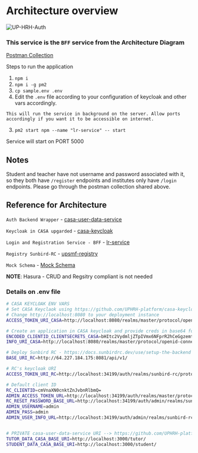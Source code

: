 # Architecture overview
![UP-HRH-Auth](https://user-images.githubusercontent.com/30565750/210239617-c51801e5-73d4-49b9-a473-2426bd2b5d82.jpg)

### This service is the `BFF` service from the Architecture Diagram

[Postman Collection](https://api.postman.com/collections/17248210-81d16297-21ec-4100-96c2-a8375d30230f?access_key=PMAT-01GR22Q4K663YDVJ19N84NY2QA)

Steps to run the application

1. `npm i`
2. `npm i -g pm2`
3. `cp sample.env .env`
4. Edit the `.env` file according to your configuration of keycloak and other vars accordingly.
```
This will run the service in background on the server. Allow ports accordingly if you want it to be accessible on internet.
```
3. `pm2 start npm --name "lr-service" -- start`

Service will start on PORT 5000

Notes
------

Student and teacher have not username and password associated with it, so they both have `/register` endpoints and institutes only have `/login` endpoints. Please go through the postman collection shared above. 


Reference for Architecture
-----------------------------

`Auth Backend Wrapper` - [casa-user-data-service](https://github.com/UPHRH-platform/casa-user-data-service.git)

`Keycloak in CASA upgarded` - [casa-keycloak](https://github.com/UPHRH-platform/casa-keycloak.git)

`Login and Registration Service - BFF` - [lr-service](https://github.com/UPHRH-platform/lr-service.git)

`Registry Sunbird-RC` - [upsmf-registry](https://github.com/UPHRH-platform/upsmf-registry.git)

`Mock Schema` - [Mock Schema](https://github.com/UPHRH-platform/CASAMockSchema)

**NOTE**: Hasura - CRUD and Regsitry compliant is not needed

### Details on .env file

```bash
# CASA KEYCLOAK ENV VARS 
# Set CASA Keyclaok using https://github.com/UPHRH-platform/casa-keycloak
# Change http://localhost:8080 to your deployment instance
ACCESS_TOKEN_URI_CASA=http://localhost:8080/realms/master/protocol/openid-connect/token

# Create an application in CASA keycloak and provide creds in base64 format 
ENCODED_CLIENTID_CLIENTSECRETS_CASA=bHItc2VydmljZTpIVmx6NFprR2hCeGgzemtuZmc0SlVyZmQ4TW04cUhveA==
INFO_URI_CASA=http://localhost:8080/realms/master/protocol/openid-connect/userinfo

# Deploy Sunbird RC - https://docs.sunbirdrc.dev/use/setup-the-backend and edit BASE URL of following vars accordingly
BASE_URI_RC=http://64.227.184.175:8081/api/v1/

# RC's keycloak URI
ACCESS_TOKEN_URI_RC=http://localhost:34199/auth/realms/sunbird-rc/protocol/openid-connect/token

# Default client ID
RC_CLIENTID=cmVnaXN0cnktZnJvbnRlbmQ=
ADMIN_ACCESS_TOKEN_URL=http://localhost:34199/auth/realms/master/protocol/openid-connect/token
RC_RESET_PASSWORD_BASE_URL=http://localhost:34199/auth/admin/realms/sunbird-rc/users/
ADMIN_USERNAME=admin
ADMIN_PASS=admin
ADMIN_USER_INFO_URL=http://localhost:34199/auth/admin/realms/sunbird-rc/users


# PRIVATE casa-user-data-service URI --> https://github.com/UPHRH-platform/casa-user-data-service PORT 3000
TUTOR_DATA_CASA_BASE_URI=http://localhost:3000/tutor/
STUDENT_DATA_CASA_BASE_URI=http://localhost:3000/student/
```
